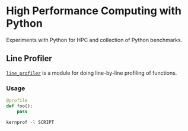 # High Performance Computing with Python

Experiments with Python for HPC and collection of Python benchmarks.

## Line Profiler

[`line_profiler`](https://github.com/pyutils/line_profiler) is a module for doing line-by-line profiling of functions.

### Usage

```python
@profile
def foo():
    pass
```

```bash
kernprof -l SCRIPT
```
